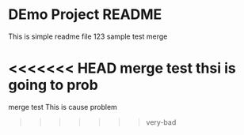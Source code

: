 # DEmo Project README

This is simple readme file 123
sample test merge

<<<<<<< HEAD
merge test  thsi is going to prob
=======
merge test
This is cause problem
>>>>>>> very-bad

